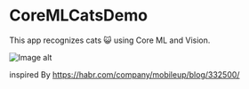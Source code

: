 # CoreMLCatsDemo

This app recognizes сats 😺 using Core ML and Vision.

![Image alt](media/demo.gif)



inspired By
https://habr.com/company/mobileup/blog/332500/